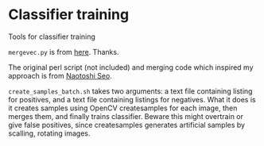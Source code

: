 Classifier training
===================

Tools for classifier training

`mergevec.py` is from [here](https://github.com/wulfebw/mergevec). Thanks.

The original perl script (not included) and merging code which inspired my approach is from [Naotoshi Seo](http://note.sonots.com/SciSoftware/haartraining.html).

`create_samples_batch.sh` takes two arguments: a text file containing listing for positives, and a text file containing listings for negatives. What it does is it creates samples using OpenCV createsamples for each image, then merges them, and finally trains classifier. Beware this might overtrain or give false positives, since createsamples generates artificial samples by scalling, rotating images.